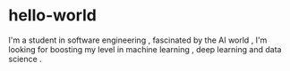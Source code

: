 # hello-world
I'm a student in software engineering , fascinated by the AI world , I'm looking for boosting my level in machine learning , deep learning and data science .
